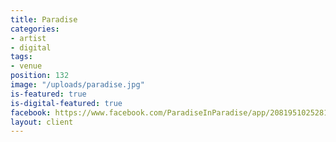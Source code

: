 ```yaml
---
title: Paradise
categories:
- artist
- digital
tags:
- venue
position: 132
image: "/uploads/paradise.jpg"
is-featured: true
is-digital-featured: true
facebook: https://www.facebook.com/ParadiseInParadise/app/208195102528120/
layout: client
---
```


